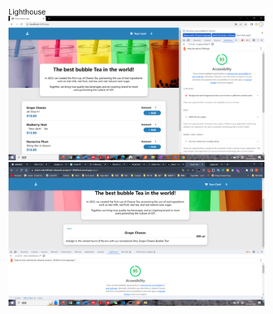 

Lighthouse
![Alt text](<Lighthouse/app accessibility.png>)
![Alt text](<Lighthouse/detail accessibility.png>)
